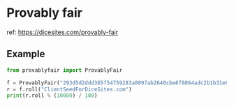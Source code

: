 # Provably fair

ref: <https://dicesites.com/provably-fair>

## Example

```python
from provablyfair import ProvablyFair

f = ProvablyFair("293d5d2ddd365f54759283a8097ab2640cbe6f8864adc2b1b31e65c14c999f04")
r = f.roll("ClientSeedForDiceSites.com")
print(r.roll % (10000) / 100)
```
